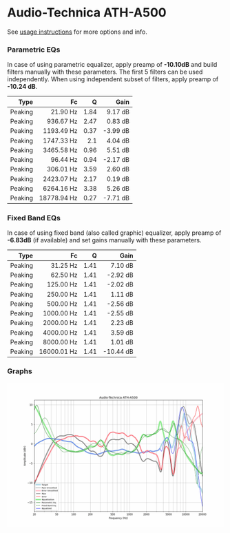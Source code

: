 # Audio-Technica ATH-A500
See [usage instructions](https://github.com/jaakkopasanen/AutoEq#usage) for more options and info.

### Parametric EQs
In case of using parametric equalizer, apply preamp of **-10.10dB** and build filters manually
with these parameters. The first 5 filters can be used independently.
When using independent subset of filters, apply preamp of **-10.24 dB**.

| Type    | Fc          |    Q | Gain     |
|--------:|------------:|-----:|---------:|
| Peaking | 21.90 Hz    | 1.84 | 9.17 dB  |
| Peaking | 936.67 Hz   | 2.47 | 0.83 dB  |
| Peaking | 1193.49 Hz  | 0.37 | -3.99 dB |
| Peaking | 1747.33 Hz  | 2.1  | 4.04 dB  |
| Peaking | 3465.58 Hz  | 0.96 | 5.51 dB  |
| Peaking | 96.44 Hz    | 0.94 | -2.17 dB |
| Peaking | 306.01 Hz   | 3.59 | 2.60 dB  |
| Peaking | 2423.07 Hz  | 2.17 | 0.19 dB  |
| Peaking | 6264.16 Hz  | 3.38 | 5.26 dB  |
| Peaking | 18778.94 Hz | 0.27 | -7.71 dB |

### Fixed Band EQs
In case of using fixed band (also called graphic) equalizer, apply preamp of **-6.83dB**
(if available) and set gains manually with these parameters.

| Type    | Fc          |    Q | Gain      |
|--------:|------------:|-----:|----------:|
| Peaking | 31.25 Hz    | 1.41 | 7.10 dB   |
| Peaking | 62.50 Hz    | 1.41 | -2.92 dB  |
| Peaking | 125.00 Hz   | 1.41 | -2.02 dB  |
| Peaking | 250.00 Hz   | 1.41 | 1.11 dB   |
| Peaking | 500.00 Hz   | 1.41 | -2.56 dB  |
| Peaking | 1000.00 Hz  | 1.41 | -2.55 dB  |
| Peaking | 2000.00 Hz  | 1.41 | 2.23 dB   |
| Peaking | 4000.00 Hz  | 1.41 | 3.59 dB   |
| Peaking | 8000.00 Hz  | 1.41 | 1.01 dB   |
| Peaking | 16000.01 Hz | 1.41 | -10.44 dB |

### Graphs
![](./Audio-Technica%20ATH-A500.png)